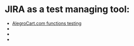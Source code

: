 # JIRA as a test managing tool:

* [AlegroCart.com functions testing](https://drive.google.com/file/d/1gW7B3s2FYi8HjvEihQlIQs5qGTCCxvSY/view?usp=sharing)
* 
* 
* 
